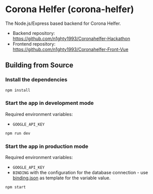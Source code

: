 # Corona Helfer (corona-helfer)

The Node.js/Express based backend for Corona Helfer.

* Backend repository:<br>
  https://github.com/n1ghty1993/Coronahelfer-Hackathon
* Frontend repository:<br>
  https://github.com/n1ghty1993/Coronahelfer-Front-Vue

## Building from Source
### Install the dependencies
```bash
npm install
```

### Start the app in development mode
Required environment variables:
* `GOOGLE_API_KEY`

```bash
npm run dev
```

### Start the app in production mode
Required environment variables:
* `GOOGLE_API_KEY`
* `BINDING` with the configuration for the database connection - use
[binding.json](docs/binding.json) as template for the variable value.

```bash
npm start
```
